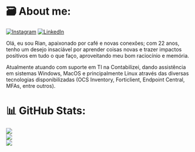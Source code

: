 # 🗃 About me:
[![Instagram](https://img.shields.io/badge/Instagram-%23E4405F.svg?logo=Instagram&logoColor=white)](https://www.instagram.com/rianmarques2002/) [![LinkedIn](https://img.shields.io/badge/LinkedIn-%230077B5.svg?logo=linkedin&logoColor=white)](https://www.linkedin.com/in/rian-marques/) 

Olá, eu sou Rian, apaixonado por café e novas conexões; com 22 anos, tenho um desejo insaciável por aprender coisas novas e trazer impactos positivos em tudo o que faço, aproveitando meu bom raciocínio e memória.

Atualmente atuando com suporte em TI na Contabilizei, dando assistência em sistemas Windows, MacOS e principalmente Linux através das diversas tecnologias disponibilizadas (OCS Inventory, Forticlient, Endpoint Central, MFAs, entre outros).

# 📊 GitHub Stats:
![](https://github-readme-stats.vercel.app/api?username=RianMarques-2002&theme=radical&hide_border=false&include_all_commits=false&count_private=false)<br/>
![](https://github-readme-streak-stats.herokuapp.com/?user=RianMarques-2002&theme=radical&hide_border=false)<br/>
![](https://github-readme-stats.vercel.app/api/top-langs/?username=RianMarques-2002&theme=radical&hide_border=false&include_all_commits=false&count_private=false&layout=compact)
